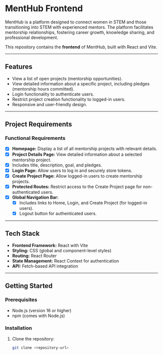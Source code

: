 # MentHub Frontend

MentHub is a platform designed to connect women in STEM and those transitioning into STEM with experienced mentors. The platform facilitates mentorship relationships, fostering career growth, knowledge sharing, and professional development.

This repository contains the **frontend** of MentHub, built with React and Vite.

---

## Features

- View a list of open projects (mentorship opportunities).
- View detailed information about a specific project, including pledges (mentorship hours committed).
- Login functionality to authenticate users.
- Restrict project creation functionality to logged-in users.
- Responsive and user-friendly design.

---

## Project Requirements

### Functional Requirements

- [x] **Homepage:** Display a list of all mentorship projects with relevant details.
- [x] **Project Details Page:** View detailed information about a selected mentorship project.
- [x] Includes title, description, goal, and pledges.
- [x] **Login Page:** Allow users to log in and securely store tokens.
- [x] **Create Project Page:** Allow logged-in users to create mentorship projects.
- [x] **Protected Routes:** Restrict access to the Create Project page for non-authenticated users.
- [x] **Global Navigation Bar:**
  - [x] Includes links to Home, Login, and Create Project (for logged-in users).
  - [x] Logout button for authenticated users.

---

## Tech Stack

- **Frontend Framework:** React with Vite
- **Styling:** CSS (global and component-level styles)
- **Routing:** React Router
- **State Management:** React Context for authentication
- **API:** Fetch-based API integration

---

## Getting Started

### Prerequisites

- Node.js (version 16 or higher)
- npm (comes with Node.js)

### Installation

1. Clone the repository:
   ```bash
   git clone <repository-url>
   ```
